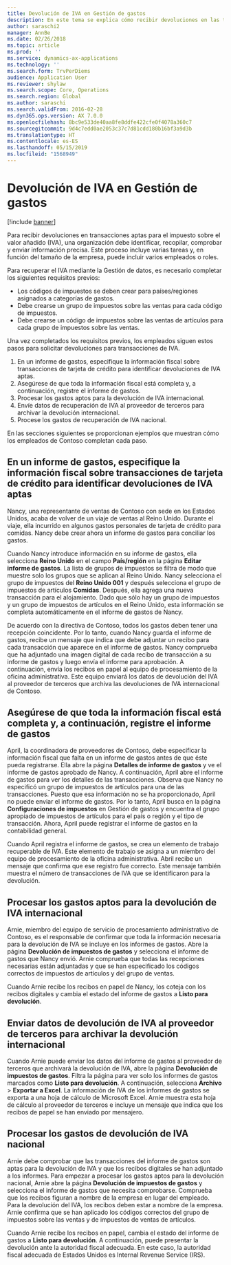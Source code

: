 ```yaml
---
title: Devolución de IVA en Gestión de gastos
description: En este tema se explica cómo recibir devoluciones en las transacciones aptas para el impuesto sobre el valor añadido (IVA).
author: saraschi2
manager: AnnBe
ms.date: 02/26/2018
ms.topic: article
ms.prod: ''
ms.service: dynamics-ax-applications
ms.technology: ''
ms.search.form: TrvPerDiems
audience: Application User
ms.reviewer: shylaw
ms.search.scope: Core, Operations
ms.search.region: Global
ms.author: saraschi
ms.search.validFrom: 2016-02-28
ms.dyn365.ops.version: AX 7.0.0
ms.openlocfilehash: 8bc9e533de40aa8fe8ddfe422cfe0f4078a360c7
ms.sourcegitcommit: 9d4c7edd0ae2053c37c7d81cdd180b16bf3a9d3b
ms.translationtype: HT
ms.contentlocale: es-ES
ms.lasthandoff: 05/15/2019
ms.locfileid: "1568949"
---
```

# <a name="vat-recovery-in-expense-management"></a>Devolución de IVA en Gestión de gastos

[!include [banner](../includes/banner.md)]

Para recibir devoluciones en transacciones aptas para el impuesto sobre el valor añadido (IVA), una organización debe identificar, recopilar, comprobar y enviar información precisa. Este proceso incluye varias tareas y, en función del tamaño de la empresa, puede incluir varios empleados o roles.

Para recuperar el IVA mediante la Gestión de datos, es necesario completar los siguientes requisitos previos:

- Los códigos de impuestos se deben crear para países/regiones asignados a categorías de gastos.
- Debe crearse un grupo de impuestos sobre las ventas para cada código de impuestos.
- Debe crearse un código de impuestos sobre las ventas de artículos para cada grupo de impuestos sobre las ventas.

Una vez completados los requisitos previos, los empleados siguen estos pasos para solicitar devoluciones para transacciones de IVA.

1. En un informe de gastos, especifique la información fiscal sobre transacciones de tarjeta de crédito para identificar devoluciones de IVA aptas.
2. Asegúrese de que toda la información fiscal está completa y, a continuación, registre el informe de gastos.
3. Procesar los gastos aptos para la devolución de IVA internacional.
4. Envíe datos de recuperación de IVA al proveedor de terceros para archivar la devolución internacional.
5. Procese los gastos de recuperación de IVA nacional.

En las secciones siguientes se proporcionan ejemplos que muestran cómo los empleados de Contoso completan cada paso.

## <a name="on-an-expense-report-enter-tax-information-about-credit-card-transactions-to-identify-eligible-vat-refunds"></a>En un informe de gastos, especifique la información fiscal sobre transacciones de tarjeta de crédito para identificar devoluciones de IVA aptas

Nancy, una representante de ventas de Contoso con sede en los Estados Unidos, acaba de volver de un viaje de ventas al Reino Unido. Durante el viaje, ella incurrido en algunos gastos personales de tarjeta de crédito para comidas. Nancy debe crear ahora un informe de gastos para conciliar los gastos.

Cuando Nancy introduce información en su informe de gastos, ella selecciona **Reino Unido** en el campo **País/región** en la página **Editar informe de gastos**. La lista de grupos de impuestos se filtra de modo que muestre solo los grupos que se aplican al Reino Unido. Nancy selecciona el grupo de impuestos del **Reino Unido 001** y después selecciona el grupo de impuestos de artículos **Comidas**. Después, ella agrega una nueva transacción para el alojamiento. Dado que sólo hay un grupo de impuestos y un grupo de impuestos de artículos en el Reino Unido, esta información se completa automáticamente en el informe de gastos de Nancy.

De acuerdo con la directiva de Contoso, todos los gastos deben tener una recepción coincidente. Por lo tanto, cuando Nancy guarda el informe de gastos, recibe un mensaje que indica que debe adjuntar un recibo para cada transacción que aparece en el informe de gastos. Nancy comprueba que ha adjuntado una imagen digital de cada recibo de transacción a su informe de gastos y luego envía el informe para aprobación. A continuación, envía los recibos en papel al equipo de procesamiento de la oficina administrativa. Este equipo enviará los datos de devolución del IVA al proveedor de terceros que archiva las devoluciones de IVA internacional de Contoso.

## <a name="make-sure-that-all-tax-information-is-complete-and-then-post-the-expense-report"></a>Asegúrese de que toda la información fiscal está completa y, a continuación, registre el informe de gastos

April, la coordinadora de proveedores de Contoso, debe especificar la información fiscal que falta en un informe de gastos antes de que éste pueda registrarse. Ella abre la página **Detalles de informe de gastos** y ve el informe de gastos aprobado de Nancy. A continuación, April abre el informe de gastos para ver los detalles de las transacciones. Observa que Nancy no especificó un grupo de impuestos de artículos para una de las transacciones. Puesto que esa información no se ha proporcionado, April no puede enviar el informe de gastos. Por lo tanto, April busca en la página **Configuraciones de impuestos** en Gestión de gastos y encuentra el grupo apropiado de impuestos de artículos para el país o región y el tipo de transacción. Ahora, April puede registrar el informe de gastos en la contabilidad general.

Cuando April registra el informe de gastos, se crea un elemento de trabajo recuperable de IVA. Este elemento de trabajo se asigna a un miembro del equipo de procesamiento de la oficina administrativa. Abril recibe un mensaje que confirma que ese registro fue correcto. Este mensaje también muestra el número de transacciones de IVA que se identificaron para la devolución.

## <a name="process-expenses-that-are-eligible-for-international-vat-recovery"></a>Procesar los gastos aptos para la devolución de IVA internacional

Arnie, miembro del equipo de servicio de procesamiento administrativo de Contoso, es el responsable de confirmar que toda la información necesaria para la devolución de IVA se incluye en los informes de gastos. Abre la página **Devolución de impuestos de gastos** y selecciona el informe de gastos que Nancy envió. Arnie comprueba que todas las recepciones necesarias están adjuntadas y que se han especificado los códigos correctos de impuestos de artículos y del grupo de ventas.

Cuando Arnie recibe los recibos en papel de Nancy, los coteja con los recibos digitales y cambia el estado del informe de gastos a **Listo para devolución**.

## <a name="send-vat-recovery-data-to-the-third-party-vendor-to-file-international-recovery-returns"></a>Enviar datos de devolución de IVA al proveedor de terceros para archivar la devolución internacional

Cuando Arnie puede enviar los datos del informe de gastos al proveedor de terceros que archivará la devolución de IVA, abre la página **Devolución de impuestos de gastos**. Filtra la página para ver solo los informes de gastos marcados como **Listo para devolución**. A continuación, selecciona **Archivo** &gt; **Exportar a Excel**. La información de IVA de los informes de gastos se exporta a una hoja de cálculo de Microsoft Excel. Arnie muestra esta hoja de cálculo al proveedor de terceros e incluye un mensaje que indica que los recibos de papel se han enviado por mensajero.

## <a name="process-expenses-for-domestic-vat-recovery"></a>Procesar los gastos de devolución de IVA nacional

Arnie debe comprobar que las transacciones del informe de gastos son aptas para la devolución de IVA y que los recibos digitales se han adjuntado a los informes. Para empezar a procesar los gastos aptos para la devolución nacional, Arnie abre la página **Devolución de impuestos de gastos** y selecciona el informe de gastos que necesita comprobarse. Comprueba que los recibos figuran a nombre de la empresa en lugar del empleado. Para la devolución del IVA, los recibos deben estar a nombre de la empresa. Arnie confirma que se han aplicado los códigos correctos del grupo de impuestos sobre las ventas y de impuestos de ventas de artículos.

Cuando Arnie recibe los recibos en papel, cambia el estado del informe de gastos a **Listo para devolución**. A continuación, puede presentar la devolución ante la autoridad fiscal adecuada. En este caso, la autoridad fiscal adecuada de Estados Unidos es Internal Revenue Service (IRS).
